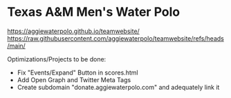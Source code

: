 # Texas A&M Men's Water Polo
https://aggiewaterpolo.github.io/teamwebsite/
https://raw.githubusercontent.com/aggiewaterpolo/teamwebsite/refs/heads/main/


Optimizations/Projects to be done:
- Fix "Events/Expand" Button in scores.html
- Add Open Graph and Twitter Meta Tags
- Create subdomain "donate.aggiewaterpolo.com" and adequately link it

